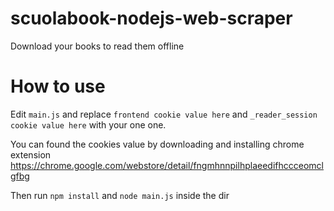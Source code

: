 # scuolabook-nodejs-web-scraper
Download your books to read them offline

# How to use

Edit `main.js` and replace `frontend cookie value here` and `_reader_session cookie value here` with your one one.

You can found the cookies value by downloading and installing chrome extension https://chrome.google.com/webstore/detail/fngmhnnpilhplaeedifhccceomclgfbg

Then run `npm install` and `node main.js` inside the dir
